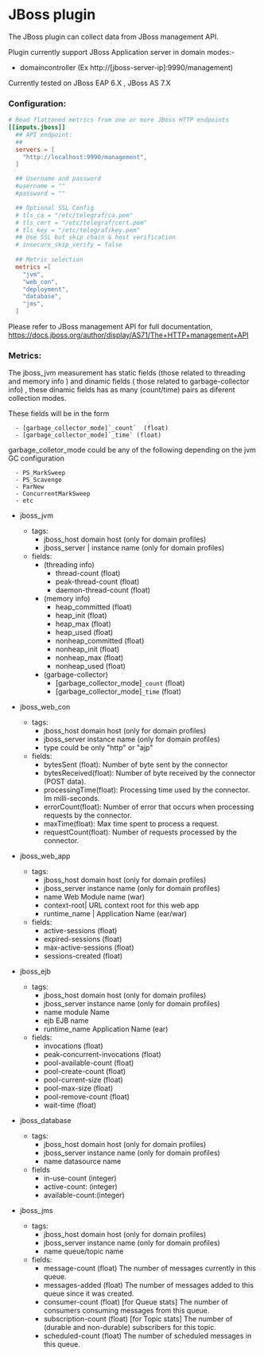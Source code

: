 # JBoss plugin

The JBoss plugin can collect data from JBoss management API.

Plugin currently support JBoss Application server in domain modes:-

- domaincontroller  (Ex http://[jboss-server-ip]:9990/management)

Currently tested on JBoss EAP 6.X , JBoss AS 7.X

### Configuration:

```toml
# Read flattened metrics from one or more JBoss HTTP endpoints
[[inputs.jboss]]
  ## API endpoint:
  ##
  servers = [
    "http://localhost:9990/management",
  ]

  ## Username and password
  #username = ""
  #password = ""

  ## Optional SSL Config
  # tls_ca = "/etc/telegraf/ca.pem"
  # tls_cert = "/etc/telegraf/cert.pem"
  # tls_key = "/etc/telegraf/key.pem"
  ## Use SSL but skip chain & host verification
  # insecure_skip_verify = false
  
  ## Metric selection
  metrics =[
    "jvm",
    "web_con",
    "deployment",
    "database",
    "jms",
  ]
```

Please refer to JBoss management API for full documentation, https://docs.jboss.org/author/display/AS71/The+HTTP+management+API


### Metrics:

The jboss_jvm measurement has static fields (those related to threading and memory info ) and dinamic fields ( those related to garbage-collector info) , these dinamic fields has as many  (count/time) pairs as diferent collection modes.

These fields will be in the form

      - [garbage_collector_mode]`_count`  (float)
      - [garbage_collector_mode]`_time` (float)

garbage_colletor_mode could be any of the following depending on the jvm GC configuration   

      - PS_MarkSweep
      - PS_Scavenge
      - ParNew
      - ConcurrentMarkSweep
      - etc


- jboss_jvm
  - tags:
    - jboss_host  domain host (only for domain profiles)
    - jboss_server | instance name (only for domain profiles)
  - fields:
    - (threading info)
      - thread-count (float)
      - peak-thread-count (float)
      - daemon-thread-count (float)
    - (memory info)
      - heap_committed (float)
      - heap_init (float)
      - heap_max (float)
      - heap_used (float)
      - nonheap_committed (float)
      - nonheap_init (float)
      - nonheap_max (float)
      - nonheap_used (float)
    - (garbage-collector)
      - [garbage_collector_mode]`_count`  (float)
      - [garbage_collector_mode]`_time` (float)

- jboss_web_con
  - tags:
    - jboss_host  domain host (only for domain profiles)
    - jboss_server  instance name (only for domain profiles)
    - type  could be only "http"  or "ajp"
  - fields:
    - bytesSent (float):	Number of byte sent by the connector
    - bytesReceived(float):	Number of byte received by the connector (POST data).
    - processingTime(float):	Processing time used by the connector. Im milli-seconds.
    - errorCount(float):	Number of error that occurs when processing requests by the connector.
    - maxTime(float):	Max time spent to process a request.
    - requestCount(float):	Number of requests processed by the connector.

- jboss_web_app
  - tags:
    - jboss_host  domain host (only for domain profiles)
    - jboss_server  instance name (only for domain profiles)
    - name  Web Module name (war)
    - context-root| URL context root for this web app
    - runtime_name   |  Application Name (ear/war)
  - fields:
    - active-sessions (float)
    - expired-sessions (float)
    - max-active-sessions (float)
    - sessions-created (float)

- jboss_ejb
  - tags:
    - jboss_host  domain host (only for domain profiles)
    - jboss_server  instance name (only for domain profiles)
    - name   module Name
    - ejb   EJB name
    - runtime_name  Application Name (ear)
  - fields:
    - invocations (float)
    - peak-concurrent-invocations (float)
    - pool-available-count (float)
    - pool-create-count (float)
    - pool-current-size (float)
    - pool-max-size (float)
    - pool-remove-count (float)
    - wait-time (float)

- jboss_database
  - tags:
    - jboss_host  domain host (only for domain profiles)
    - jboss_server  instance name (only for domain profiles)
    - name  datasource name
  - fields
    - in-use-count (integer)
    - active-count: (integer)
    - available-count:(integer)

- jboss_jms
  - tags:
    - jboss_host  domain host (only for domain profiles)
    - jboss_server  instance name (only for domain profiles)
    - name   queue/topic name
  - fields:
    - message-count (float)  The number of messages currently in this queue.
    - messages-added (float) The number of messages added to this queue since it was created.
    - consumer-count (float) [for Queue stats] The number of consumers consuming messages from this queue.
    - subscription-count (float) [for Topic stats] The number of (durable and non-durable) subscribers for this topic.
    - scheduled-count (float) The number of scheduled messages in this queue.
